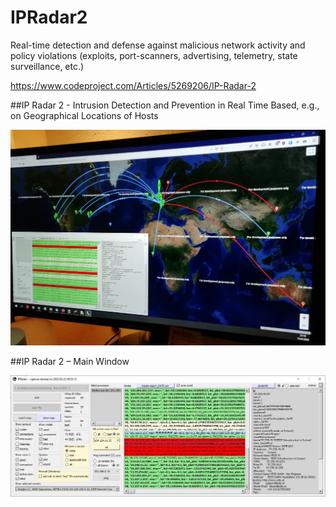 # IPRadar2
Real-time detection and defense against malicious network activity and policy violations (exploits, port-scanners, advertising, telemetry, state surveillance, etc.)

https://www.codeproject.com/Articles/5269206/IP-Radar-2

##IP Radar 2 - Intrusion Detection and Prevention in Real Time Based, e.g., on Geographical Locations of Hosts

![plot](./img/app2.jpg)

##IP Radar 2 – Main Window

![plot](./img/app1.jpg)
